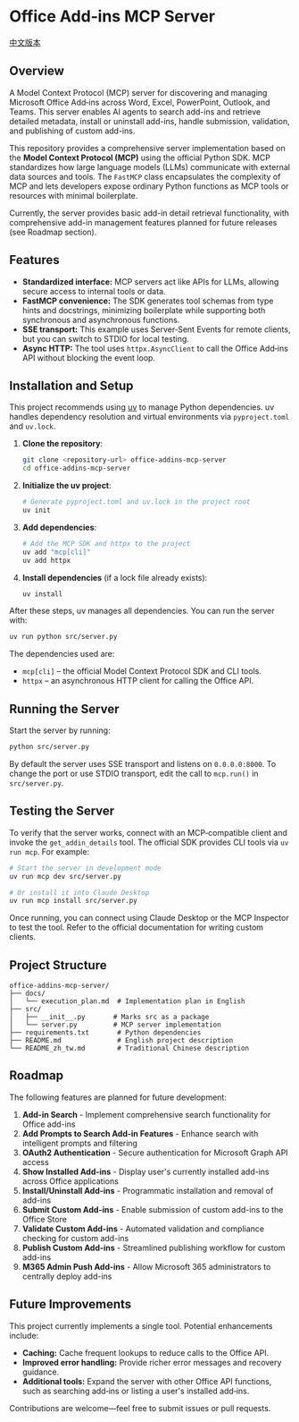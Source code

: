 # Office Add‑ins MCP Server
[中文版本](./README_zh_tw.md)

## Overview

A Model Context Protocol (MCP) server for discovering and managing Microsoft Office Add‑ins across Word, Excel, PowerPoint, Outlook, and Teams. This server enables AI agents to search add-ins and retrieve detailed metadata, install or uninstall add-ins, handle submission, validation, and publishing of custom add-ins.

This repository provides a comprehensive server implementation based on the
**Model Context Protocol (MCP)** using the official Python SDK. MCP
standardizes how large language models (LLMs) communicate with external data
sources and tools.  The `FastMCP` class encapsulates the complexity of MCP
and lets developers expose ordinary Python functions as MCP tools or
resources with minimal boilerplate.

Currently, the server provides basic add-in detail retrieval functionality, with comprehensive add-in management features planned for future releases (see Roadmap section).

## Features

* **Standardized interface:** MCP servers act like APIs for LLMs, allowing
  secure access to internal tools or data.
* **FastMCP convenience:** The SDK generates tool schemas from type hints
  and docstrings, minimizing boilerplate while supporting both synchronous
  and asynchronous functions.
* **SSE transport:** This example uses Server‑Sent Events for remote clients,
  but you can switch to STDIO for local testing.
* **Async HTTP:** The tool uses `httpx.AsyncClient` to call the Office
  Add‑ins API without blocking the event loop.

## Installation and Setup

This project recommends using [uv](https://docs.astral.sh/uv/) to manage
Python dependencies.  uv handles dependency resolution and virtual
environments via `pyproject.toml` and `uv.lock`.

1. **Clone the repository**:

   ```bash
   git clone <repository-url> office-addins-mcp-server
   cd office-addins-mcp-server
   ```

2. **Initialize the uv project**:

   ```bash
   # Generate pyproject.toml and uv.lock in the project root
   uv init
   ```

3. **Add dependencies**:

   ```bash
   # Add the MCP SDK and httpx to the project
   uv add "mcp[cli]"
   uv add httpx
   ```

4. **Install dependencies** (if a lock file already exists):

   ```bash
   uv install
   ```

After these steps, uv manages all dependencies.  You can run the server
with:

```bash
uv run python src/server.py
```

The dependencies used are:

* `mcp[cli]` – the official Model Context Protocol SDK and CLI tools.
* `httpx` – an asynchronous HTTP client for calling the Office API.

## Running the Server

Start the server by running:

```bash
python src/server.py
```

By default the server uses SSE transport and listens on `0.0.0.0:8000`.
To change the port or use STDIO transport, edit the call to `mcp.run()` in
`src/server.py`.

## Testing the Server

To verify that the server works, connect with an MCP‑compatible client and
invoke the `get_addin_details` tool.  The official SDK provides CLI tools
via `uv run mcp`.  For example:

```bash
# Start the server in development mode
uv run mcp dev src/server.py

# Or install it into Claude Desktop
uv run mcp install src/server.py
```

Once running, you can connect using Claude Desktop or the MCP Inspector to
test the tool.  Refer to the official documentation for writing custom
clients.

## Project Structure

```
office-addins-mcp-server/
├── docs/
│   └── execution_plan.md  # Implementation plan in English
├── src/
│   ├── __init__.py       # Marks src as a package
│   └── server.py         # MCP server implementation
├── requirements.txt       # Python dependencies
├── README.md              # English project description
└── README_zh_tw.md        # Traditional Chinese description
```

## Roadmap

The following features are planned for future development:

1. **Add-in Search** - Implement comprehensive search functionality for Office add-ins
2. **Add Prompts to Search Add-in Features** - Enhance search with intelligent prompts and filtering
3. **OAuth2 Authentication** - Secure authentication for Microsoft Graph API access
4. **Show Installed Add-ins** - Display user's currently installed add-ins across Office applications
5. **Install/Uninstall Add-ins** - Programmatic installation and removal of add-ins
6. **Submit Custom Add-ins** - Enable submission of custom add-ins to the Office Store
7. **Validate Custom Add-ins** - Automated validation and compliance checking for custom add-ins
8. **Publish Custom Add-ins** - Streamlined publishing workflow for custom add-ins
9. **M365 Admin Push Add-ins** - Allow Microsoft 365 administrators to centrally deploy add-ins

## Future Improvements

This project currently implements a single tool.  Potential enhancements
include:

* **Caching:** Cache frequent lookups to reduce calls to the Office API.
* **Improved error handling:** Provide richer error messages and recovery
  guidance.
* **Additional tools:** Expand the server with other Office API functions,
  such as searching add‑ins or listing a user's installed add‑ins.

Contributions are welcome—feel free to submit issues or pull requests.

